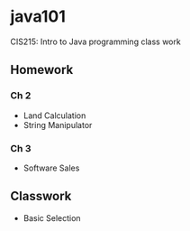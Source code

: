 # java101
CIS215: Intro to Java programming class work

## Homework
### Ch 2
- Land Calculation
- String Manipulator
### Ch 3
- Software Sales

## Classwork
- Basic Selection
